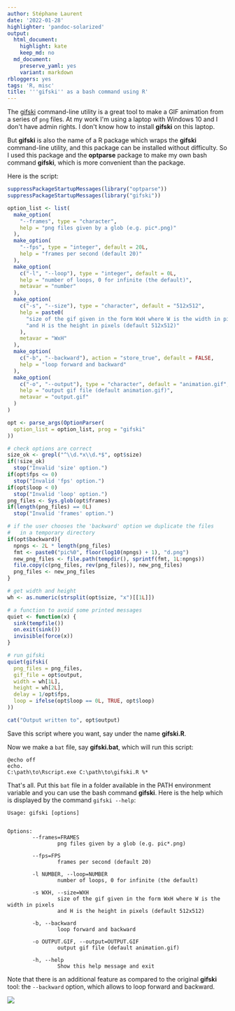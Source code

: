 ```yaml
---
author: Stéphane Laurent
date: '2022-01-28'
highlighter: 'pandoc-solarized'
output:
  html_document:
    highlight: kate
    keep_md: no
  md_document:
    preserve_yaml: yes
    variant: markdown
rbloggers: yes
tags: 'R, misc'
title: '''gifski'' as a bash command using R'
---
```


The [gifski](https://gif.ski/) command-line utility is a great tool to
make a GIF animation from a series of `png` files. At my work I'm using
a laptop with Windows 10 and I don't have admin rights. I don't know how
to install **gifski** on this laptop.

But **gifski** is also the name of a R package which wraps the
**gifski** command-line utility, and this package can be installed
without difficulty. So I used this package and the **optparse** package
to make my own bash command **gifski**, which is more convenient than
the package.

Here is the script:

``` {.r .numberLines}
suppressPackageStartupMessages(library("optparse"))
suppressPackageStartupMessages(library("gifski"))

option_list <- list( 
  make_option(
    "--frames", type = "character", 
    help = "png files given by a glob (e.g. pic*.png)"
  ),
  make_option(
    "--fps", type = "integer", default = 20L,
    help = "frames per second (default 20)"
  ),
  make_option(
    c("-l", "--loop"), type = "integer", default = 0L, 
    help = "number of loops, 0 for infinite (the default)",
    metavar = "number"
  ),
  make_option(
    c("-s", "--size"), type = "character", default = "512x512", 
    help = paste0(
      "size of the gif given in the form WxH where W is the width in pixels ", 
      "and H is the height in pixels (default 512x512)"
    ),
    metavar = "WxH"
  ),
  make_option(
    c("-b", "--backward"), action = "store_true", default = FALSE, 
    help = "loop forward and backward"
  ),
  make_option(
    c("-o", "--output"), type = "character", default = "animation.gif", 
    help = "output gif file (default animation.gif)", 
    metavar = "output.gif"
  )
)

opt <- parse_args(OptionParser(
  option_list = option_list, prog = "gifski"
))

# check options are correct
size_ok <- grepl("^\\d.*x\\d.*$", opt$size)
if(!size_ok)
  stop("Invalid 'size' option.")
if(opt$fps <= 0)
  stop("Invalid 'fps' option.")
if(opt$loop < 0)
  stop("Invalid 'loop' option.")
png_files <- Sys.glob(opt$frames)
if(length(png_files) == 0L)
  stop("Invalid 'frames' option.")

# if the user chooses the 'backward' option we duplicate the files 
#   in a temporary directory
if(opt$backward){
  npngs <- 2L * length(png_files)
  fmt <- paste0("pic%0", floor(log10(npngs) + 1), "d.png")
  new_png_files <- file.path(tempdir(), sprintf(fmt, 1L:npngs))
  file.copy(c(png_files, rev(png_files)), new_png_files)
  png_files <- new_png_files
}

# get width and height
wh <- as.numeric(strsplit(opt$size, "x")[[1L]])

# a function to avoid some printed messages
quiet <- function(x) {
  sink(tempfile())
  on.exit(sink())
  invisible(force(x))
}

# run gifski
quiet(gifski(
  png_files = png_files,
  gif_file = opt$output,
  width = wh[1L],
  height = wh[2L],
  delay = 1/opt$fps,
  loop = ifelse(opt$loop == 0L, TRUE, opt$loop)
))

cat("Output written to", opt$output)
```

Save this script where you want, say under the name **gifski.R**.

Now we make a `bat` file, say **gifski.bat**, which will run this
script:

``` {.bash}
@echo off
echo.
C:\path\to\Rscript.exe C:\path\to\gifski.R %*
```

That's all. Put this `bat` file in a folder available in the PATH
environment variable and you can use the bash command **gifski**. Here
is the help which is displayed by the command `gifski --help`:

    Usage: gifski [options]


    Options:
            --frames=FRAMES
                    png files given by a glob (e.g. pic*.png)

            --fps=FPS
                    frames per second (default 20)

            -l NUMBER, --loop=NUMBER
                    number of loops, 0 for infinite (the default)

            -s WXH, --size=WXH
                    size of the gif given in the form WxH where W is the width in pixels 
                    and H is the height in pixels (default 512x512)

            -b, --backward
                    loop forward and backward

            -o OUTPUT.GIF, --output=OUTPUT.GIF
                    output gif file (default animation.gif)

            -h, --help
                    Show this help message and exit

Note that there is an additional feature as compared to the original
**gifski** tool: the `--backward` option, which allows to loop forward
and backward.

![](https://github.com/stla/PyVistaMiscellanous/raw/main/C8surface_metamorphosis.gif)
